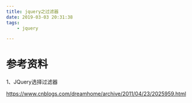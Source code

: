 ```yaml
---
title: jquery之过滤器
date: 2019-03-03 20:31:38
tags:
	- jquery

---
```




# 参考资料

1、JQuery选择过滤器

https://www.cnblogs.com/dreamhome/archive/2011/04/23/2025959.html